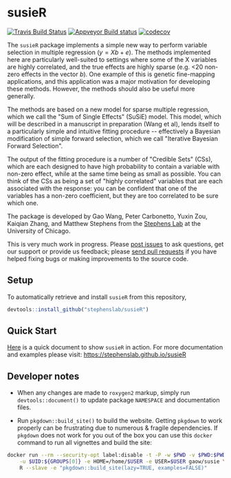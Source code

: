 # susieR


[![Travis Build Status](https://travis-ci.org/stephenslab/susieR.svg?branch=master)](https://travis-ci.org/stephenslab/susieR)
[![Appveyor Build status](https://ci.appveyor.com/api/projects/status/tcgeqxd8q8krija6?svg=true)](https://ci.appveyor.com/project/pcarbo/susier)
[![codecov](https://codecov.io/gh/stephenslab/susieR/branch/master/graph/badge.svg)](https://codecov.io/gh/stephenslab/susieR)


The `susieR` package implements a simple new way to perform variable selection in
multiple regression ($y=Xb+e$). The methods implemented here are particularly
well-suited to settings where some of the X variables are highly correlated, and
the true effects are highly sparse (e.g. <20 non-zero effects in the vector $b$). 
One example of this is genetic fine-mapping applications, and this application
was a major motivation for developing these methods. However, the methods
should also be useful more generally.

The methods are based on a new model for sparse multiple regression,
which we call the "Sum of Single Effects" (SuSiE) model.
This model, which will be described in a manuscript in preparation (Wang et al),
lends itself to a particularly simple and intuitive fitting procedure -- 
effectively a Bayesian modification of simple forward selection,
which we call "Iterative Bayesian Forward Selection".

The output of the fitting procedure is a number of "Credible Sets" (CSs),
which are each designed to have high probability to contain a variable with non-zero effect,
while at the same time being as small as possible. You can think of the CSs as 
being a set of "highly correlated" variables that are each associated with the response:
you can be confident that one of the variables has a non-zero coefficient, but 
they are too correlated to be sure which one.

The package is developed by Gao Wang, Peter Carbonetto, Yuxin Zou, Kaiqian Zhang, and Matthew Stephens 
from the [Stephens Lab](http://stephenslab.uchicago.edu/) at the University of Chicago. 

This is very much work in progress. Please
[post issues](https://github.com/stephenslab/susieR/issues) to ask
questions, get our support or provide us feedback; please
[send pull requests](https://github.com/stephenslab/susieR/pulls) if
you have helped fixing bugs or making improvements to the source code.

## Setup

To automatically retrieve and install `susieR` from this repository,

   ```R
   devtools::install_github("stephenslab/susieR")
   ```

## Quick Start

[Here](https://stephenslab.github.io/susieR/articles/mwe.html) is a quick document to show `susieR` in action.
For more documentation and examples please visit: https://stephenslab.github.io/susieR

## Developer notes

+ When any changes are made to `roxygen2` markup, simply run 
`devtools::document()` to update package `NAMESPACE`
and documentation files.

+ Run `pkgdown::build_site()` to build the website. Getting `pkgdown`
to work properly can be frustrating due to numerous & fragile dependencies. 
If `pkgdown` does not work for you out of the box you can use this `docker`
command to run all vignettes and build the site:

```bash
docker run --rm --security-opt label:disable -t -P -w $PWD -v $PWD:$PWD \
	-u $UID:${GROUPS[0]} -e HOME=/home/$USER -e USER=$USER gaow/susie \
	R --slave -e "pkgdown::build_site(lazy=TRUE, examples=FALSE)"
```
